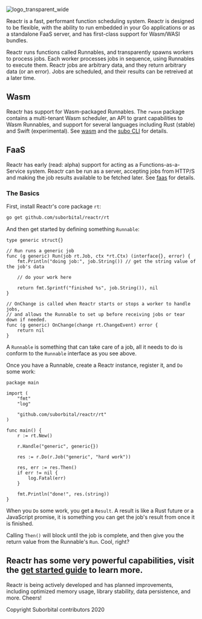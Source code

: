 ![logo_transparent_wide](https://user-images.githubusercontent.com/5942370/107126087-ca589080-687b-11eb-820e-c6161c355eba.png)

Reactr is a fast, performant function scheduling system. Reactr is designed to be flexible, with the ability to run embedded in your Go applications or as a standalone FaaS server, and has first-class support for Wasm/WASI bundles.

Reactr runs functions called Runnables, and transparently spawns workers to process jobs. Each worker processes jobs in sequence, using Runnables to execute them. Reactr jobs are arbitrary data, and they return arbitrary data (or an error). Jobs are scheduled, and their results can be retreived at a later time.

## Wasm

Reactr has support for Wasm-packaged Runnables. The `rwasm` package contains a multi-tenant Wasm scheduler, an API to grant capabilities to Wasm Runnables, and support for several languages including Rust (stable) and Swift (experimental). See [wasm](./docs/wasm.md) and the [subo CLI](https://github.com/suborbital/subo) for details.

## FaaS

Reactr has early (read: alpha) support for acting as a Functions-as-a-Service system. Reactr can be run as a server, accepting jobs from HTTP/S and making the job results available to be fetched later. See [faas](./docs/faas.md) for details.

### The Basics

First, install Reactr's core package `rt`:
```bash
go get github.com/suborbital/reactr/rt
```

And then get started by defining something `Runnable`:
```golang
type generic struct{}

// Run runs a generic job
func (g generic) Run(job rt.Job, ctx *rt.Ctx) (interface{}, error) {
	fmt.Println("doing job:", job.String()) // get the string value of the job's data

	// do your work here

	return fmt.Sprintf("finished %s", job.String()), nil
}

// OnChange is called when Reactr starts or stops a worker to handle jobs,
// and allows the Runnable to set up before receiving jobs or tear down if needed.
func (g generic) OnChange(change rt.ChangeEvent) error {
	return nil
}
```
A `Runnable` is something that can take care of a job, all it needs to do is conform to the `Runnable` interface as you see above.

Once you have a Runnable, create a Reactr instance, register it, and `Do` some work:
```golang
package main

import (
	"fmt"
	"log"

	"github.com/suborbital/reactr/rt"
)

func main() {
	r := rt.New()

	r.Handle("generic", generic{})

	res := r.Do(r.Job("generic", "hard work"))

	res, err := res.Then()
	if err != nil {
		log.Fatal(err)
	}

	fmt.Println("done!", res.(string))
}
```
When you `Do` some work, you get a `Result`. A result is like a Rust future or a JavaScript promise, it is something you can get the job's result from once it is finished.

Calling `Then()` will block until the job is complete, and then give you the return value from the Runnable's `Run`. Cool, right?

## Reactr has some very powerful capabilities, visit the [get started guide](./docs/getstarted.md) to learn more.

Reactr is being actively developed and has planned improvements, including optimized memory usage, library stability, data persistence, and more. Cheers!

Copyright Suborbital contributors 2020
